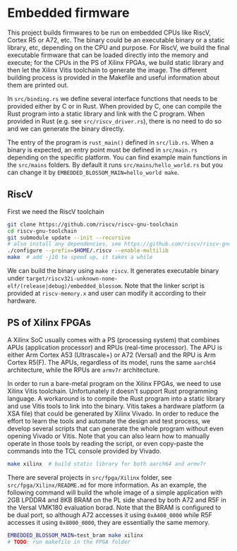 # Embedded firmware

This project builds firmwares to be run on embedded CPUs like RiscV, Cortex R5 or A72, etc.
The binary could be an executable binary or a static library, etc, depending on the CPU and purpose.
For RiscV, we build the final executable firmware that can be loaded directly into the memory and execute;
for the CPUs in the PS of Xilinx FPGAs, we build static library and then let the Xilinx Vitis toolchain to generate the image.
The different building process is provided in the Makefile and useful information about them are printed out.

In `src/binding.rs` we define several interface functions that needs to be provided either by C or in Rust.
When provided by C, one can compile the Rust program into a static library and link with the C program.
When provided in Rust (e.g. see `src/riscv_driver.rs`), there is no need to do so and we can generate the binary directly.

The entry of the program is `rust_main()` defined in `src/lib.rs`.
When a binary is expected, an entry point must be defined in `src/main.rs` depending on the specific platform.
You can find example main functions in the `src/mains` folders.
By default it runs `src/mains/hello_world.rs` but you can change it by `EMBEDDED_BLOSSOM_MAIN=hello_world make`.

## RiscV

First we need the RiscV toolchain

```sh
git clone https://github.com/riscv/riscv-gnu-toolchain
cd riscv-gnu-toolchain
git submodule update --init --recursive
# also install any dependencies, see https://github.com/riscv/riscv-gnu-toolchain for more details
./configure --prefix=$HOME/.riscv --enable-multilib
make  # add -j10 to speed up, it takes a while
```

We can build the binary using `make riscv`.
It generates executable binary under `target/riscv32i-unknown-none-elf/(release|debug)/embedded_blossom`.
Note that the linker script is provided at `riscv-memory.x` and user can modify it according to their hardware.

## PS of Xilinx FPGAs

A Xilinx SoC usually comes with a PS (processing system) that combines APUs (application processor) and RPUs (real-time processor).
The APU is either Arm Cortex A53 (Ultrascale+) or A72 (Versal) and the RPU is Arm Cortex R5(F).
The APUs, regardless of its model, runs the same `aarch64` architecture, while the RPUs are `armv7r` architecture.

In order to run a bare-metal program on the Xilinx FPGAs, we need to use Xilinx Vitis toolchain.
Unfortunately it doesn't support Rust programming language.
A workaround is to compile the Rust program into a static library and use Vitis tools to link into the binary.
Vitis takes a hardware platform (a XSA file) that could be generated by Xilinx Vivado.
In order to reduce the effort to learn the tools and automate the design and test process, we develop several scripts that 
can generate the whole program without even opening Vivado or Vitis.
Note that you can also learn how to manually operate in those tools by reading the script, or even copy-paste the commands
into the TCL console provided by Vivado.

```sh
make xilinx  # build static library for both aarch64 and armv7r
```

There are several projects in `src/fpga/Xilinx` folder, see `src/fpga/Xilinx/README.md` for more information.
As an example, the following command will build the whole image of a simple application with 2GB LPDDR4 and 8KB BRAM on the PL
side shared by both A72 and R5F in the Versal VMK180 evaluation borad.
Note that the BRAM is configured to be dual port, so although A72 accesses it using `0xA400_0000` while R5F accesses it using 
`0x8000_0000`, they are essentially the same memory.

```sh
EMBEDDED_BLOSSOM_MAIN=test_bram make xilinx
# TODO: run makefile in the FPGA folder
```
